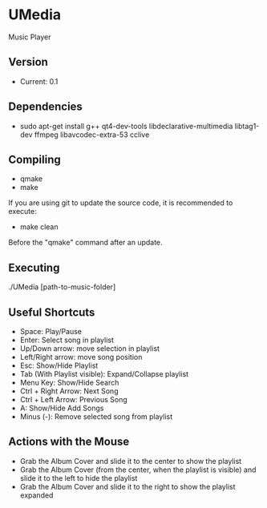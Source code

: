 UMedia
======

Music Player

## Version

-  Current: 0.1


## Dependencies

-  sudo apt-get install g++ qt4-dev-tools libdeclarative-multimedia libtag1-dev ffmpeg libavcodec-extra-53 cclive


## Compiling

-  qmake
-  make

If you are using git to update the source code, it is recommended to execute:
-  make clean

Before the "qmake" command after an update.


## Executing

./UMedia [path-to-music-folder]


## Useful Shortcuts

-  Space: Play/Pause
-  Enter: Select song in playlist
-  Up/Down arrow: move selection in playlist
-  Left/Right arrow: move song position
-  Esc: Show/Hide Playlist
-  Tab (With Playlist visible): Expand/Collapse playlist
-  Menu Key: Show/Hide Search
-  Ctrl + Right Arrow: Next Song
-  Ctrl + Left Arrow: Previous Song
-  A: Show/Hide Add Songs
-  Minus (-): Remove selected song from playlist

## Actions with the Mouse

-  Grab the Album Cover and slide it to the center to show the playlist
-  Grab the Album Cover (from the center, when the playlist is visible) and slide it to the left to hide the playlist
-  Grab the Album Cover and slide it to the right to show the playlist expanded
